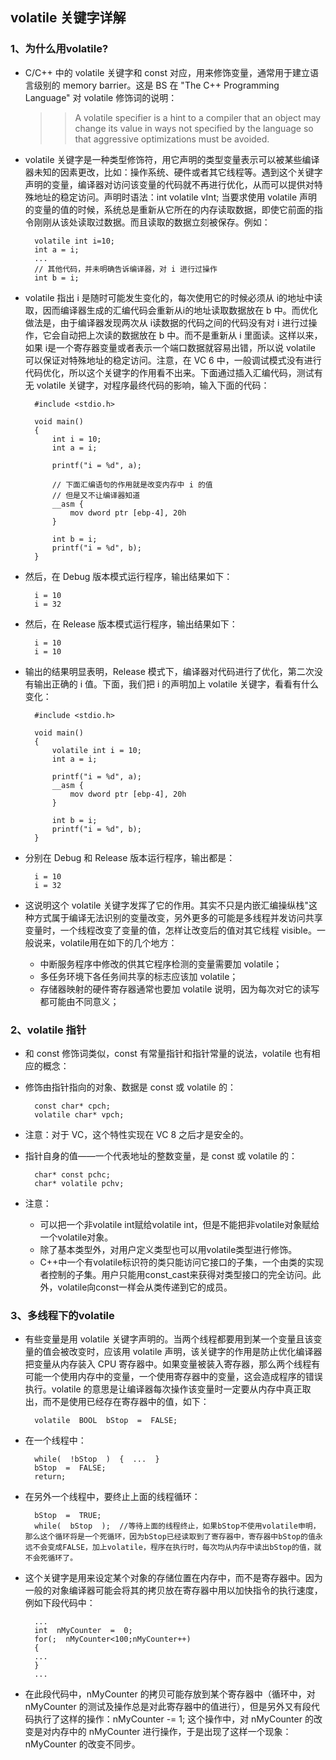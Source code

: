 ## volatile 关键字详解
### 1、为什么用volatile?
- C/C++ 中的 volatile 关键字和 const 对应，用来修饰变量，通常用于建立语言级别的 memory barrier。这是 BS 在 "The C++ Programming Language" 对 volatile 修饰词的说明：

	>> A volatile specifier is a hint to a compiler that an object may change its value in ways not specified by the language so that aggressive optimizations must be avoided.

- volatile 关键字是一种类型修饰符，用它声明的类型变量表示可以被某些编译器未知的因素更改，比如：操作系统、硬件或者其它线程等。遇到这个关键字声明的变量，编译器对访问该变量的代码就不再进行优化，从而可以提供对特殊地址的稳定访问。声明时语法：int volatile vInt; 当要求使用 volatile 声明的变量的值的时候，系统总是重新从它所在的内存读取数据，即使它前面的指令刚刚从该处读取过数据。而且读取的数据立刻被保存。例如：

		volatile int i=10;
		int a = i;
		...
		// 其他代码，并未明确告诉编译器，对 i 进行过操作
		int b = i;
- volatile 指出 i 是随时可能发生变化的，每次使用它的时候必须从 i的地址中读取，因而编译器生成的汇编代码会重新从i的地址读取数据放在 b 中。而优化做法是，由于编译器发现两次从 i读数据的代码之间的代码没有对 i 进行过操作，它会自动把上次读的数据放在 b 中。而不是重新从 i 里面读。这样以来，如果 i是一个寄存器变量或者表示一个端口数据就容易出错，所以说 volatile 可以保证对特殊地址的稳定访问。注意，在 VC 6 中，一般调试模式没有进行代码优化，所以这个关键字的作用看不出来。下面通过插入汇编代码，测试有无 volatile 关键字，对程序最终代码的影响，输入下面的代码：

		#include <stdio.h>
		 
		void main()
		{
		    int i = 10;
		    int a = i;
		 
		    printf("i = %d", a);
		 
		    // 下面汇编语句的作用就是改变内存中 i 的值
		    // 但是又不让编译器知道
		    __asm {
		        mov dword ptr [ebp-4], 20h
		    }
		 
		    int b = i;
		    printf("i = %d", b);
		}
- 然后，在 Debug 版本模式运行程序，输出结果如下：

		i = 10
		i = 32
- 然后，在 Release 版本模式运行程序，输出结果如下：

		i = 10
		i = 10
- 输出的结果明显表明，Release 模式下，编译器对代码进行了优化，第二次没有输出正确的 i 值。下面，我们把 i 的声明加上 volatile 关键字，看看有什么变化：

		#include <stdio.h>
		 
		void main()
		{
		    volatile int i = 10;
		    int a = i;
		 
		    printf("i = %d", a);
		    __asm {
		        mov dword ptr [ebp-4], 20h
		    }
		 
		    int b = i;
		    printf("i = %d", b);
		}
- 分别在 Debug 和 Release 版本运行程序，输出都是：

		i = 10
		i = 32
- 这说明这个 volatile 关键字发挥了它的作用。其实不只是内嵌汇编操纵栈"这种方式属于编译无法识别的变量改变，另外更多的可能是多线程并发访问共享变量时，一个线程改变了变量的值，怎样让改变后的值对其它线程 visible。一般说来，volatile用在如下的几个地方：
	- 中断服务程序中修改的供其它程序检测的变量需要加 volatile；
	- 多任务环境下各任务间共享的标志应该加 volatile；
	- 存储器映射的硬件寄存器通常也要加 volatile 说明，因为每次对它的读写都可能由不同意义；
### 2、volatile 指针
- 和 const 修饰词类似，const 有常量指针和指针常量的说法，volatile 也有相应的概念：
- 修饰由指针指向的对象、数据是 const 或 volatile 的：

		const char* cpch;
		volatile char* vpch;
- 注意：对于 VC，这个特性实现在 VC 8 之后才是安全的。
- 指针自身的值——一个代表地址的整数变量，是 const 或 volatile 的：

		char* const pchc;
		char* volatile pchv;
- 注意：
	- 可以把一个非volatile int赋给volatile int，但是不能把非volatile对象赋给一个volatile对象。
	- 除了基本类型外，对用户定义类型也可以用volatile类型进行修饰。
	- C++中一个有volatile标识符的类只能访问它接口的子集，一个由类的实现者控制的子集。用户只能用const_cast来获得对类型接口的完全访问。此外，volatile向const一样会从类传递到它的成员。
### 3、多线程下的volatile
- 有些变量是用 volatile 关键字声明的。当两个线程都要用到某一个变量且该变量的值会被改变时，应该用 volatile 声明，该关键字的作用是防止优化编译器把变量从内存装入 CPU 寄存器中。如果变量被装入寄存器，那么两个线程有可能一个使用内存中的变量，一个使用寄存器中的变量，这会造成程序的错误执行。volatile 的意思是让编译器每次操作该变量时一定要从内存中真正取出，而不是使用已经存在寄存器中的值，如下：

		volatile  BOOL  bStop  =  FALSE;
- 在一个线程中：

		while(  !bStop  )  {  ...  }  
		bStop  =  FALSE;  
		return;    
- 在另外一个线程中，要终止上面的线程循环：

		bStop  =  TRUE;  
		while(  bStop  );  //等待上面的线程终止，如果bStop不使用volatile申明，那么这个循环将是一个死循环，因为bStop已经读取到了寄存器中，寄存器中bStop的值永远不会变成FALSE，加上volatile，程序在执行时，每次均从内存中读出bStop的值，就不会死循环了。
- 这个关键字是用来设定某个对象的存储位置在内存中，而不是寄存器中。因为一般的对象编译器可能会将其的拷贝放在寄存器中用以加快指令的执行速度，例如下段代码中：

		...  
		int  nMyCounter  =  0;  
		for(;  nMyCounter<100;nMyCounter++)  
		{  
		...  
		}  
		...
- 在此段代码中，nMyCounter 的拷贝可能存放到某个寄存器中（循环中，对 nMyCounter 的测试及操作总是对此寄存器中的值进行），但是另外又有段代码执行了这样的操作：nMyCounter -= 1; 这个操作中，对 nMyCounter 的改变是对内存中的 nMyCounter 进行操作，于是出现了这样一个现象：nMyCounter 的改变不同步。